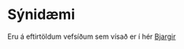 # Sýnidæmi

Eru á eftirtöldum vefsíðum sem vísað er í hér [Bjargir](https://github.com/vefhonnun/21V/wiki/Bjargir#skipulagning-og-h%C3%B6nnun)
